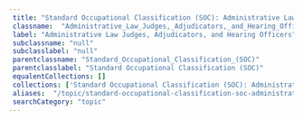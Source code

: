 ```yaml
--- 
 title: "Standard Occupational Classification (SOC): Administrative Law Judges, Adjudicators, and Hearing Officers" 
 classname:  "Administrative_Law_Judges,_Adjudicators,_and_Hearing_Officers" 
 label: "Administrative Law Judges, Adjudicators, and Hearing Officers" 
 subclassname: "null" 
 subclasslabel: "null" 
 parentclassname: "Standard_Occupational_Classification_(SOC)" 
 parentclasslabel: "Standard Occupational Classification (SOC)" 
 equalentCollections: [] 
 collections: ['Standard Occupational Classification (SOC): Administrative Law Judges, Adjudicators, and Hearing Officers']
 aliases:  "/topic/standard-occupational-classification-soc-administrative-law-judges-adjudicators-and-hearing-officers"  
 searchCategory: "topic" 
---
```

